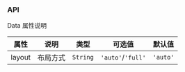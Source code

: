 ### API

<div class="card">

Data 属性说明

| 属性 | 说明 | 类型 | 可选值 | 默认值 |
| --- | --- | --- | --- | --- |
| layout | 布局方式 | `String` | `'auto'`/`'full'` | `'auto'` |

</div>
